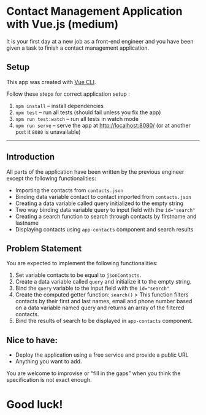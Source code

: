 # Contact Management Application with Vue.js (medium)

It is your first day at a new job as a front-end engineer and you have been given a task to finish a contact management application.

## Setup

This app was created with [Vue CLI](https://cli.vuejs.org/).

Follow these steps for correct application setup :

1. `npm install` – install dependencies
2. `npm test` – run all tests (should fail unless you fix the app)
3. `npm run test:watch` – run all tests in  watch mode
4. `npm run serve` – serve the app at [http://localhost:8080/](http://localhost:8080/) (or at another port it `8080` is unavailable)

----

## Introduction

All parts of the application have been written by the previous engineer except the following functionalities:

* Importing the contacts from `contacts.json`
* Binding data variable contact to contact imported from `contacts.json`
* Creating a data variable called query initialized to the empty string
* Two way binding data variable query to input field with the `id="search"`
* Creating a search function to search through contacts by firstname and lastname
* Displaying contacts using `app-contacts` component and search results

## Problem Statement
You are expected to implement the following functionalities:

1. Set variable contacts to be equal to `jsonContacts`.
2. Create a data variable called `query` and initialize it to the empty string.
3. Bind the `query` variable to the input field with the `id="search"`
4. Create the computed getter function: `search()` > This function filters contacts by their first and last names, email and phone number based on a data variable named query and returns an array of the filtered contacts.
5. Bind the results of search to be displayed in `app-contacts` component.

## Nice to have:
* Deploy the application using a free service and provide a public URL
* Anything you want to add.   

You are welcome to improvise or “fill in the gaps” when you think the specification is not exact enough.

# Good luck!

